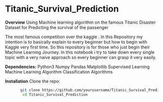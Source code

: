 # Titanic_Survival_Prediction

**Overview**
Using Machine learning algorithm on the famous Titanic Disaster Dataset for Predicting the survival of the passenger

The most famous competition over the kaggle . In this Repository my intention is to basically explain to every beginner but how to begin with Kaggle very first time. So this repository is for those who just begin their Machine Learning Journey. In this notebook i try to take down every single topic with a very naive approach so every beginner can grasp it very easily.

**Dependencies:**
Python3
Numpy
Pandas
Matplotlib
Supervised Learning
Machine Learning Algorithm
Classification Algorithms

**Installation**
Clone the repo:
```bash
       git clone https://github.com/yourusername/Titanic_Survival_Prediction.git
        cd Titanic_Survival_Prediction



